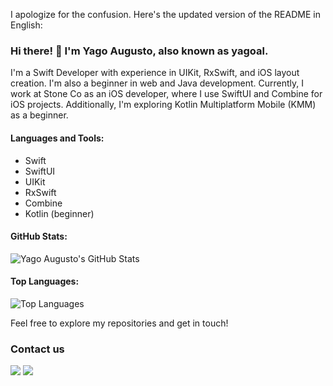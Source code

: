 I apologize for the confusion. Here's the updated version of the README in English:

### Hi there! 👋 I'm Yago Augusto, also known as yagoal.

I'm a Swift Developer with experience in UIKit, RxSwift, and iOS layout creation. I'm also a beginner in web and Java development. Currently, I work at Stone Co as an iOS developer, where I use SwiftUI and Combine for iOS projects. Additionally, I'm exploring Kotlin Multiplatform Mobile (KMM) as a beginner.

#### Languages and Tools:
- Swift
- SwiftUI
- UIKit
- RxSwift
- Combine
- Kotlin (beginner)

#### GitHub Stats:
![Yago Augusto's GitHub Stats](https://github-readme-stats.vercel.app/api?username=yagoal&show_icons=true&count_private=true&theme=radical)

#### Top Languages:
![Top Languages](https://github-readme-stats.vercel.app/api/top-langs/?username=yagoal&layout=compact&theme=radical)

Feel free to explore my repositories and get in touch!
<br>
<h3> Contact us </h3>
</a> <a href="https://www.linkedin.com/in/yago-augusto-18018a168//" rel="nofollow"><img src="https://camo.githubusercontent.com/c00f87aeebbec37f3ee0857cc4c20b21fefde8a96caf4744383ebfe44a47fe3f/68747470733a2f2f696d672e736869656c64732e696f2f62616467652f2d4c696e6b6564496e2d2532333030373742353f7374796c653d666f722d7468652d6261646765266c6f676f3d6c696e6b6564696e266c6f676f436f6c6f723d7768697465" data-canonical-src="https://img.shields.io/badge/-LinkedIn-%230077B5?style=for-the-badge&amp;logo=linkedin&amp;logoColor=white" style="max-width: 100%;"></a>
<a href="mailto:br.yago@gmail.com"><img src="https://camo.githubusercontent.com/571384769c09e0c66b45e39b5be70f68f552db3e2b2311bc2064f0d4a9f5983b/68747470733a2f2f696d672e736869656c64732e696f2f62616467652f476d61696c2d4431343833363f7374796c653d666f722d7468652d6261646765266c6f676f3d676d61696c266c6f676f436f6c6f723d7768697465" data-canonical-src="https://img.shields.io/badge/Gmail-D14836?style=for-the-badge&amp;logo=gmail&amp;logoColor=white" style="max-width: 100%;">
